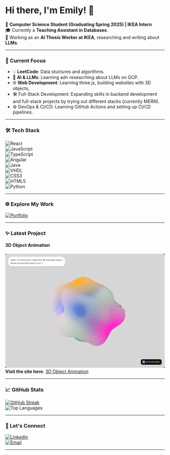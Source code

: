 # Hi there, I'm Emily! 👋

🚀 **Computer Science Student (Graduating Spring 2025) | IKEA Intern**  
🎓 Currently a **Teaching Assistant in Databases**.  
🤖 Working as an **AI Thesis Worker at IKEA**, researching and writing about **LLMs**.

---

### 🌟 Current Focus

- 💡 **LeetCode**: Data stuctures and algorithms.
- 🤖 **AI & LLMs**: Learning adn reseacrhing about LLMs on GCP.
- 🌐 **Web Development**: Learning three.js, building websites with 3D objects,
- 🛠 Full-Stack Development: Expanding skills in backend development and full-stack projects by trying out different stacks (currently MERN).
- ⚙️ DevOps & CI/CD: Learning GitHub Actions and setting up CI/CD pipelines.

---

### 🛠 Tech Stack

![React](https://img.shields.io/badge/-React-61DAFB?style=flat&logo=react&logoColor=black)  
![JavaScript](https://img.shields.io/badge/-JavaScript-F7DF1E?style=flat&logo=javascript&logoColor=black)  
![TypeScript](https://img.shields.io/badge/-TypeScript-3178C6?style=flat&logo=typescript&logoColor=white)  
![Angular](https://img.shields.io/badge/-Angular-DD0031?style=flat&logo=angular&logoColor=white)  
![Java](https://img.shields.io/badge/-Java-007396?style=flat&logo=java&logoColor=white)  
![VHDL](https://img.shields.io/badge/-VHDL-2E8B57?style=flat&logo=verilog&logoColor=white)  
![CSS3](https://img.shields.io/badge/-CSS3-1572B6?style=flat&logo=css3&logoColor=white)  
![HTML5](https://img.shields.io/badge/-HTML5-E34F26?style=flat&logo=html5&logoColor=white)  
![Python](https://img.shields.io/badge/-Python-3776AB?style=flat&logo=python&logoColor=white)

---

### 🌐 Explore My Work

[![Portfolio](https://img.shields.io/badge/-Portfolio-FF5722?style=flat&logo=netlify&logoColor=white)](https://hahaem1ly.netlify.app/)

---

### ✨ Latest Project

#### 3D Object Animation

![Website Preview](./preview.gif)  
**Visit the site here**: [3D Object Animation](https://hahaem1ly.github.io/3d-object-animation/)

---

### 📈 GitHub Stats

[![GitHub Streak](https://github-readme-streak-stats.herokuapp.com?user=hahaem1ly&theme=radical)](https://github.com/hahaem1ly)  
![Top Languages](https://github-readme-stats.vercel.app/api/top-langs/?username=hahaem1ly&layout=compact&theme=radical)

---

### 🎯 Let's Connect

[![LinkedIn](https://img.shields.io/badge/-LinkedIn-0077B5?style=flat&logo=linkedin&logoColor=white)](https://www.linkedin.com/in/emily-ha-885605210/)  
[![Email](https://img.shields.io/badge/-Email-D14836?style=flat&logo=gmail&logoColor=white)](mailto:em1lyha2002@gmail.com)

---
